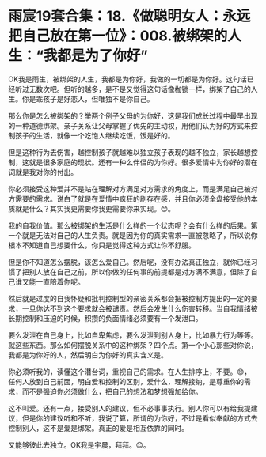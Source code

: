 # 雨宸19套合集：18.《做聪明女人：永远把自己放在第一位》：008.被绑架的人生：“我都是为了你好”

OK我是雨生，被绑架的人生，我都是为你好，我做的一切都是为你好。这句话已经听过无数次吧。但听的越多，是不是又觉得这句话像枷锁一样，绑架了自己的人生。你是乖孩子是好恋人，但唯独不是你自己。

那么你是怎么被绑架的？举两个例子父母的为你好，这是我们成长过程中最早出现的一种道德绑架。亲子关系让父母掌握了优先的主动权，用他们认为好的方式来控制孩子的生活，就像一个吃饱人继续吃饭，饭是好的。

但是这种行为去伤害，越控制孩子就越难以独立孩子表现的越不独立，家长越想控制，这就是很多家庭的现状。还有一种么伴侣的为你好。很多爱情中为你好的潜在词就是我对你的付出。

你必须接受这种爱并不是站在理解对方满足对方需求的角度上，而是满足自己被对方需要的需求。说白了就是在爱情中疯狂的刷存在感，并且你必须全盘接受他的本质就是什么？其实我更需要你我更需要你来实现。😊。

我的自我价值。那么被绑架的生活是什么样的一个状态呢？会有什么样的后果。第一个就是无法对自己的人生负责。就是因为你的真实需求一直被忽略了，所以说你根本不知道自己想要什么，你只是觉得这种方式让你不舒服。

但是你不知道怎么摆脱，该怎么爱自己。然后呢，没有办法真正独立，就你已经习惯了把别人放在自己之前，所以你做的任何事的前提都是对方满不满意，但除了自己谁又能一直陪着你呢。

然后就是过度的自我怀疑和批判控制型的亲密关系都会把被控制方提出的一定的要求，一旦你达不到这个要求就会被谴责。然后会发生什么伤害转移。当自我情绪被长期控制和压迫的时候，积攒的负面情绪必须要有一个发泄口。

要么发泄在自己身上，比如自卑焦虑，要么发泄到别人身上，比如暴力行为等等。就这些东西。那么如何摆脱关系中的这种绑架？四个点。第一个小心那些对你说，我都是为你好的人，然后明白为你好的真实含义是。

你必须听我的，读懂这个潜台词，重视自己的需求。在人生排序上，不要。😊，任何人放到自己前面，明白爱和控制的区别，爱什么，理解接纳，是尊重你的需求，而不是强迫你必须做什么，把自己的想法和梦想强加给你。

这不叫爱。还有一点，接受别人的建议，但不必事事执行。别人你可以有给我提建议，但是你的建议听和不听，我说了算，所谓的为你好，不过是看似奉献的方式去控制别人，这不是爱是绑架。真正的爱是相互依靠的同时。

又能够彼此去独立。OK我是宇晨，拜拜。😊。